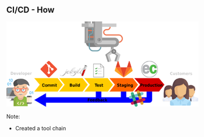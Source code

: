 ## CI/CD - How

![Pipeline Diagram](/img/pipeline3.svg) <!-- .element: style="border:0;background-color:inherit;margin-top:0;box-shadow:none;height:8em" -->

Note:
* Created a tool chain
